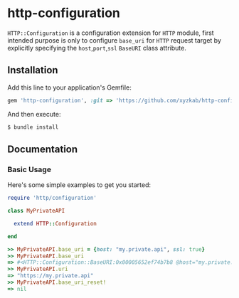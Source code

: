 # http-configuration
`HTTP::Configuration` is a configuration extension for `HTTP` module, first intended purpose is only to configure `base_uri` for `HTTP` request target by explicitly specifying the `host`,`port`,`ssl` `BaseURI` class attribute.

## Installation

Add this line to your application's Gemfile:
```ruby
gem 'http-configuration', :git => 'https://github.com/xyzkab/http-configuration'
```

And then execute:
```bash
$ bundle install
```

## Documentation

### Basic Usage

Here's some simple examples to get you started:

```ruby
require 'http/configuration'

class MyPrivateAPI

  extend HTTP::Configuration

end

>> MyPrivateAPI.base_uri = {host: "my.private.api", ssl: true}
>> MyPrivateAPI.base_uri
=> #<HTTP::Configuration::BaseURI:0x00005652ef74b7b8 @host="my.private.api", @port=80, @ssl=true>
>> MyPrivateAPI.uri
=> "https://my.private.api"
>> MyPrivateAPI.base_uri_reset!
=> nil

```
